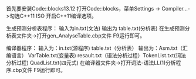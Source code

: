 首先要安装Code::blocks13.12
打开Code::blocks，菜单Settings -> Compiler…->勾选C++11 ISO 开启C++11编译选项。

生成预测分析表程序：
输入为in.txt(文法)  输出为 table.txt(分析表)
在生成预测分析表文件夹->打开gen_AnalyseTable.cbp文件  F9运行即可。

编译器程序：
输入为：in.txt(源程序) table.txt（分析表）
输出为：Asm.txt（汇编语言） VarTable.txt(变量表) resault.txt（语法分析过程）TokenList.txt(词法分析过程) QuadList.txt(四元式)
在编译器文件夹->打开词法-语法LL(1)分析程序.cbp文件  F9运行即可。
